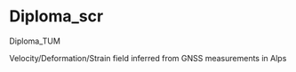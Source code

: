 # Diploma_scr
Diploma_TUM

Velocity/Deformation/Strain field inferred from GNSS measurements in Alps
